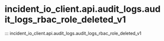 # incident_io_client.api.audit_logs.audit_logs_rbac_role_deleted_v1

::: incident_io_client.api.audit_logs.audit_logs_rbac_role_deleted_v1